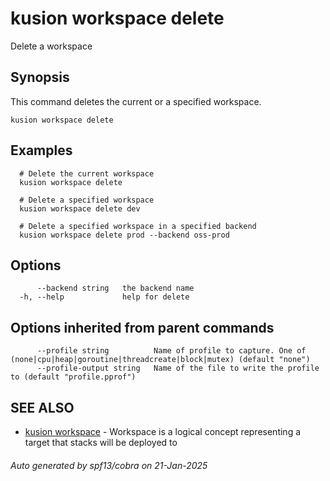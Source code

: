 # kusion workspace delete

Delete a workspace

## Synopsis

This command deletes the current or a specified workspace.

```
kusion workspace delete
```

## Examples

```
  # Delete the current workspace
  kusion workspace delete
  
  # Delete a specified workspace
  kusion workspace delete dev
  
  # Delete a specified workspace in a specified backend
  kusion workspace delete prod --backend oss-prod
```

## Options

```
      --backend string   the backend name
  -h, --help             help for delete
```

## Options inherited from parent commands

```
      --profile string          Name of profile to capture. One of (none|cpu|heap|goroutine|threadcreate|block|mutex) (default "none")
      --profile-output string   Name of the file to write the profile to (default "profile.pprof")
```

## SEE ALSO

* [kusion workspace](kusion-workspace.md)	 - Workspace is a logical concept representing a target that stacks will be deployed to

###### Auto generated by spf13/cobra on 21-Jan-2025
